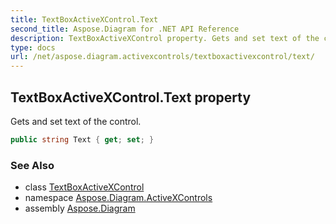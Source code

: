 ```yaml
---
title: TextBoxActiveXControl.Text
second_title: Aspose.Diagram for .NET API Reference
description: TextBoxActiveXControl property. Gets and set text of the control
type: docs
url: /net/aspose.diagram.activexcontrols/textboxactivexcontrol/text/
---
```

## TextBoxActiveXControl.Text property

Gets and set text of the control.

```csharp
public string Text { get; set; }
```

### See Also

* class [TextBoxActiveXControl](../)
* namespace [Aspose.Diagram.ActiveXControls](../../textboxactivexcontrol/)
* assembly [Aspose.Diagram](../../../)


